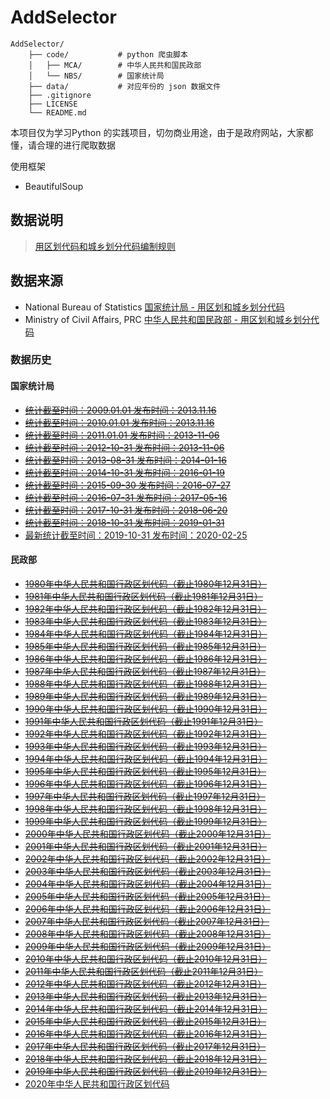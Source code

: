 # AddSelector

```
AddSelector/
    ├── code/           # python 爬虫脚本
    │   ├── MCA/        # 中华人民共和国民政部
    │   └── NBS/        # 国家统计局
    ├── data/           # 对应年份的 json 数据文件
    ├── .gitignore
    ├── LICENSE
    └── README.md
```

本项目仅为学习Python 的实践项目，切勿商业用途，由于是政府网站，大家都懂，请合理的进行爬取数据

使用框架
* BeautifulSoup

## 数据说明

>[用区划代码和城乡划分代码编制规则](http://www.stats.gov.cn/tjsj/tjbz/200911/t20091125_8667.html)

## 数据来源

* National Bureau of Statistics [国家统计局 - 用区划和城乡划分代码](http://www.stats.gov.cn/tjsj/tjbz/tjyqhdmhcxhfdm)
* Ministry of Civil Affairs, PRC [中华人民共和国民政部 - 用区划和城乡划分代码](http://www.mca.gov.cn/article/sj/xzqh/)

### 数据历史

#### 国家统计局

* ~~[统计截至时间：2009.01.01 发布时间：2013.11.16](http://www.stats.gov.cn/tjsj/tjbz/tjyqhdmhcxhfdm/2009/index.html)~~
* ~~[统计截至时间：2010.01.01 发布时间：2013.11.16](http://www.stats.gov.cn/tjsj/tjbz/tjyqhdmhcxhfdm/2010/index.html)~~
* ~~[统计截至时间：2011.01.01 发布时间：2013-11-06](http://www.stats.gov.cn/tjsj/tjbz/tjyqhdmhcxhfdm/2011/index.html)~~
* ~~[统计截至时间：2012-10-31 发布时间：2013-11-06](http://www.stats.gov.cn/tjsj/tjbz/tjyqhdmhcxhfdm/2012/index.html)~~
* ~~[统计截至时间：2013-08-31 发布时间：2014-01-16](http://www.stats.gov.cn/tjsj/tjbz/tjyqhdmhcxhfdm/2013/index.html)~~
* ~~[统计截至时间：2014-10-31 发布时间：2016-01-19](http://www.stats.gov.cn/tjsj/tjbz/tjyqhdmhcxhfdm/2014/index.html)~~
* ~~[统计截至时间：2015-09-30 发布时间：2016-07-27](http://www.stats.gov.cn/tjsj/tjbz/tjyqhdmhcxhfdm/2015/index.html)~~
* ~~[统计截至时间：2016-07-31 发布时间：2017-05-16](http://www.stats.gov.cn/tjsj/tjbz/tjyqhdmhcxhfdm/2016/index.html)~~
* ~~[统计截至时间：2017-10-31 发布时间：2018-06-20](http://www.stats.gov.cn/tjsj/tjbz/tjyqhdmhcxhfdm/2017/index.html)~~
* ~~[统计截至时间：2018-10-31 发布时间：2019-01-31](http://www.stats.gov.cn/tjsj/tjbz/tjyqhdmhcxhfdm/2018/index.html)~~
* [最新统计截至时间：2019-10-31 发布时间：2020-02-25](http://www.stats.gov.cn/tjsj/tjbz/tjyqhdmhcxhfdm/2019/index.html)

#### 民政部

* ~~[1980年中华人民共和国行政区划代码（截止1980年12月31日）](http://www.mca.gov.cn/article/sj/tjbz/a/201713/201708040959.html)~~
* ~~[1981年中华人民共和国行政区划代码（截止1981年12月31日）](http://www.mca.gov.cn/article/sj/tjbz/a/201713/201708041004.html)~~
* ~~[1982年中华人民共和国行政区划代码（截止1982年12月31日）](http://www.mca.gov.cn/article/sj/xzqh/1980/1980/201911180942.html)~~
* ~~[1983年中华人民共和国行政区划代码（截止1983年12月31日）](http://www.mca.gov.cn/article/sj/tjbz/a/201713/201708160821.html)~~
* ~~[1984年中华人民共和国行政区划代码（截止1984年12月31日）](http://www.mca.gov.cn/article/sj/tjbz/a/201713/201708220856.html)~~
* ~~[1985年中华人民共和国行政区划代码（截止1985年12月31日）](http://www.mca.gov.cn/article/sj/tjbz/a/201713/201708220858.html)~~
* ~~[1986年中华人民共和国行政区划代码（截止1986年12月31日）](http://www.mca.gov.cn/article/sj/tjbz/a/201713/201708220859.html)~~
* ~~[1987年中华人民共和国行政区划代码（截止1987年12月31日）](http://www.mca.gov.cn/article/sj/xzqh/1980/1980/201911180950.html)~~
* ~~[1988年中华人民共和国行政区划代码（截止1988年12月31日）](http://www.mca.gov.cn/article/sj/tjbz/a/201713/201708220903.html)~~
* ~~[1989年中华人民共和国行政区划代码（截止1989年12月31日）](http://www.mca.gov.cn/article/sj/tjbz/a/201713/201708041017.html)~~
* ~~[1990年中华人民共和国行政区划代码（截止1990年12月31日）](http://www.mca.gov.cn/article/sj/tjbz/a/201713/201708041018.html)~~
* ~~[1991年中华人民共和国行政区划代码（截止1991年12月31日）](http://www.mca.gov.cn/article/sj/tjbz/a/201713/201708041020.html)~~
* ~~[1992年中华人民共和国行政区划代码（截止1992年12月31日）](http://www.mca.gov.cn/article/sj/tjbz/a/201713/201708220910.html)~~
* ~~[1993年中华人民共和国行政区划代码（截止1993年12月31日）](http://www.mca.gov.cn/article/sj/tjbz/a/201713/201708041023.html)~~
* ~~[1994年中华人民共和国行政区划代码（截止1994年12月31日）](http://www.mca.gov.cn/article/sj/tjbz/a/201713/201708220911.html)~~
* ~~[1995年中华人民共和国行政区划代码（截止1995年12月31日）](http://www.mca.gov.cn/article/sj/tjbz/a/201713/201708220913.html)~~
* ~~[1996年中华人民共和国行政区划代码（截止1996年12月31日）](http://www.mca.gov.cn/article/sj/tjbz/a/201713/201708220914.html)~~
* ~~[1997年中华人民共和国行政区划代码（截止1997年12月31日）](http://www.mca.gov.cn/article/sj/tjbz/a/201713/201708220916.html)~~
* ~~[1998年中华人民共和国行政区划代码（截止1998年12月31日）](http://www.mca.gov.cn/article/sj/tjbz/a/201713/201708220918.html)~~
* ~~[1999年中华人民共和国行政区划代码（截止1999年12月31日）](http://www.mca.gov.cn/article/sj/tjbz/a/201713/201708220921.html)~~
* ~~[2000年中华人民共和国行政区划代码（截止2000年12月31日）](http://www.mca.gov.cn/article/sj/tjbz/a/201713/201708220923.html)~~
* ~~[2001年中华人民共和国行政区划代码（截止2001年12月31日）](http://www.mca.gov.cn/article/sj/tjbz/a/201713/201708220925.html)~~
* ~~[2002年中华人民共和国行政区划代码（截止2002年12月31日）](http://www.mca.gov.cn/article/sj/tjbz/a/201713/201708220927.html)~~
* ~~[2003年中华人民共和国行政区划代码（截止2003年12月31日）](http://www.mca.gov.cn/article/sj/tjbz/a/201713/201708220928.html)~~
* ~~[2004年中华人民共和国行政区划代码（截止2004年12月31日）](http://www.mca.gov.cn/article/sj/tjbz/a/201713/201708220930.html)~~
* ~~[2005年中华人民共和国行政区划代码（截止2005年12月31日）](http://www.mca.gov.cn/article/sj/tjbz/a/201713/201708220935.html)~~
* ~~[2006年中华人民共和国行政区划代码（截止2006年12月31日）](http://www.mca.gov.cn/article/sj/tjbz/a/201713/201708220936.html)~~
* ~~[2007年中华人民共和国行政区划代码（截止2007年12月31日）](http://www.mca.gov.cn/article/sj/tjbz/a/201713/201708220939.html)~~
* ~~[2008年中华人民共和国行政区划代码（截止2008年12月31日）](http://www.mca.gov.cn/article/sj/tjbz/a/201713/201708220941.html)~~
* ~~[2009年中华人民共和国行政区划代码（截止2009年12月31日）](http://www.mca.gov.cn/article/sj/tjbz/a/201713/201708220943.html)~~
* ~~[2010年中华人民共和国行政区划代码（截止2010年12月31日）](http://www.mca.gov.cn/article/sj/tjbz/a/201713/201708220946.html)~~
* ~~[2011年中华人民共和国行政区划代码（截止2011年12月31日）](http://www.mca.gov.cn/article/sj/xzqh/1980/201706/20170615004707.shtml)~~
* ~~[2012年中华人民共和国行政区划代码（截止2012年12月31日）](http://www.mca.gov.cn/article/sj/xzqh/1980/201507/20150715854921.shtml)~~
* ~~[2013年中华人民共和国行政区划代码（截止2013年12月31日）](http://www.mca.gov.cn/article/sj/xzqh/1980/201507/20150715854922.shtml)~~
* ~~[2014年中华人民共和国行政区划代码（截止2014年12月31日）](http://www.mca.gov.cn/article/sj/xzqh/1980/201507/20150715854923.shtml)~~
* ~~[2015年中华人民共和国行政区划代码（截止2015年12月31日）](http://www.mca.gov.cn/article/sj/xzqh/1980/201611/20161115002410.shtml)~~
* ~~[2016年中华人民共和国行政区划代码（截止2016年12月31日）](http://www.mca.gov.cn/article/sj/xzqh/1980/201705/20170515004409.shtml)~~
* ~~[2017年中华人民共和国行政区划代码（截止2017年12月31日）](http://www.mca.gov.cn/article/sj/xzqh/1980/201803/20180315008048.shtml)~~
* ~~[2018年中华人民共和国行政区划代码（截止2018年12月31日）](http://www.mca.gov.cn/article/sj/xzqh/1980/201903/20190300014989.shtml)~~
* ~~[2019年中华人民共和国行政区划代码（截止2019年12月31日）](http://www.mca.gov.cn/article/sj/xzqh/1980/202002/20200200025008.shtml)~~
* [2020年中华人民共和国行政区划代码](http://www.mca.gov.cn/article/sj/xzqh/2020/)
